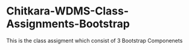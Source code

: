 # Chitkara-WDMS-Class-Assignments-Bootstrap
This is the class assigment which consist of 3 Bootstrap Componenets
